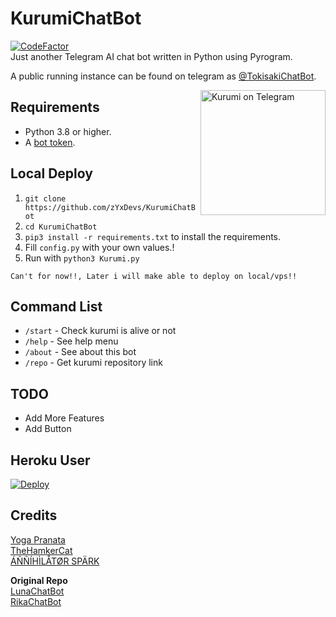 # KurumiChatBot
<a href="https://www.codefactor.io/repository/github/zyxdevs/kurumichatbot"><img src="https://www.codefactor.io/repository/github/zyxdevs/kurumichatbot/badge" alt="CodeFactor" /></a><br>
Just another Telegram AI chat bot written in Python using Pyrogram.

A public running instance can be found on telegram as [@TokisakiChatBot](https://t.me/TokisakiChatBot).

<a href="https://t.me/TokisakiChatBot"><img src="https://telegra.ph/file/fe8a4a0b81b82ded8ca7b.jpg" width="200" align="right" alt="Kurumi on Telegram" /></a>

## Requirements

- Python 3.8 or higher.
- A [bot token](//t.me/botfather).


## Local Deploy

1. `git clone https://github.com/zYxDevs/KurumiChatBot`
2. `cd KurumiChatBot`
3. `pip3 install -r requirements.txt` to install the requirements.
4. Fill `config.py` with your own values.!
5. Run with `python3 Kurumi.py`

```
Can't for now!!, Later i will make able to deploy on local/vps!!
```

## Command List
- `/start` - Check kurumi is alive or not
- `/help` - See help menu
- `/about` - See about this bot
- `/repo` - Get kurumi repository link


## TODO
- Add More Features
- Add Button


## Heroku User
[![Deploy](https://www.herokucdn.com/deploy/button.svg)](https://heroku.com/deploy?template=https://github.com/zYxDevs/KurumiChatBot)

## Credits
[Yoga Pranata](https://t.me/Yoga_CIC)<br>
[TheHamkerCat](https://github.com/TheHamkerCat)<br>
[ÁÑÑÍHÌLÅTØR SPÄRK](https://github.com/annihilatorrrr)

**Original Repo**<br>
[LunaChatBot](https://github.com/TheHamkerCat/LunaChatBot)<br>
[RikaChatBot](https://github.com/Friends-Zone/rikachatbot)
